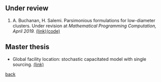 ## Under review

1. A. Buchanan, H. Salemi. Parsimonious formulations for low-diameter clusters. Under revision at *Mathematical Programming Computation, April 2019.* [(link)](http://www.optimization-online.org/DB_HTML/2017/09/6196.html)[(code)](https://github.com/halisalemi/ParsimoniousKClub)

## Master thesis 
- Global facility location: stochastic capacitated model with single sourcing. [(link)](https://www.politesi.polimi.it/handle/10589/108091)

[back](./README.md)
